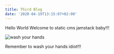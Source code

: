 ```yaml
---
title: Third Blog
date: '2020-04-19T13:15:07+02:00'
---
```

Hello World Welcome to static cms jamstack baby!!!

![wash your hands](/img/blog/1.hand-washing-wet_hands.width-1534.jpg)

Remember to wash your hands idiot!!!
